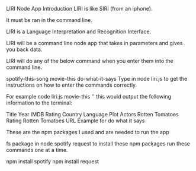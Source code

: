 LIRI Node App
Introduction
LIRI is like SIRI (from an iphone).

It must be ran in the command line.

LIRI is a Language Interpretation and Recognition Interface.

LIRI will be a command line node app that takes in parameters and gives you back data.

LIRI will do any of the below command when you enter them into the command line.

spotify-this-song
movie-this
do-what-it-says
Type in node liri.js to get the instructions on how to enter the commands correctly. 

For example
node liri.js movie-this '<movie name here>'
this would output the following information to the terminal:

Title
Year
IMDB Rating
Country
Language
Plot
Actors
Rotten Tomatoes Rating
Rotten Tomatoes URL
Example for do what it says

These are the npm packages I used and are needed to run the app

fs package in node
spotify
request
to install these npm packages run these commands one at a time.

npm install spotify
npm install request
